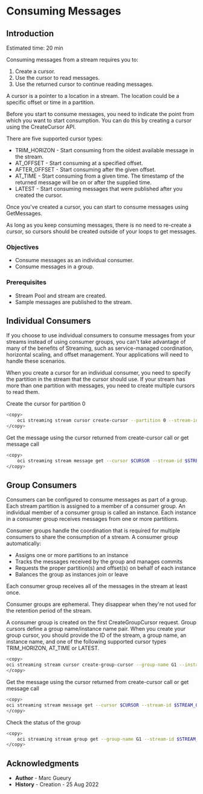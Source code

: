 
# Consuming Messages

## Introduction

Estimated time: 20 min

Consuming messages from a stream requires you to:

1. Create a cursor.
2. Use the cursor to read messages.
3. Use the returned cursor to continue reading messages.

A cursor is a pointer to a location in a stream. The location could be a specific offset or time in a partition.

Before you start to consume messages, you need to indicate the point from which you want to start consumption. You can do this by creating a cursor using the CreateCursor API.

There are five supported cursor types:

- TRIM_HORIZON - Start consuming from the oldest available message in the stream.
- AT_OFFSET - Start consuming at a specified offset.
- AFTER_OFFSET - Start consuming after the given offset.
- AT_TIME - Start consuming from a given time. The timestamp of the returned message will be on or after the supplied time.
- LATEST - Start consuming messages that were published after you created the cursor.

Once you've created a cursor, you can start to consume messages using GetMessages.

As long as you keep consuming messages, there is no need to re-create a cursor, so cursors should be created outside of your loops to get messages.

### Objectives

- Consume messages as an individual consumer.
- Consume messages in a group.

### Prerequisites

- Stream Pool and stream are created.
- Sample messages are published to the stream.

## Individual Consumers

If you choose to use individual consumers to consume messages from your streams instead of using consumer groups, you can't take advantage of many of the benefits of Streaming, such as service-managed coordination, horizontal scaling, and offset management. Your applications will need to handle these scenarios.

When you create a cursor for an individual consumer, you need to specify the partition in the stream that the cursor should use. If your stream has more than one partition with messages, you need to create multiple cursors to read them.

Create the cursor for partition 0

```sh
<copy>
    oci streaming stream cursor create-cursor --partition 0 --stream-id $STREAM_OCID --type TRIM_HORIZON --endpoint https://cell-1.streaming.us-phoenix-1.oci.oraclecloud.com
</copy>
```

Get the message using the cursor returned from create-cursor call or get message call

```sh
<copy>
    oci streaming stream message get --cursor $CURSOR --stream-id $STREAM_OCID --endpoint https://cell-1.streaming.us-phoenix-1.oci.oraclecloud.com
</copy>
```

## Group Consumers

Consumers can be configured to consume messages as part of a group. Each stream partition is assigned to a member of a consumer group. An individual member of a consumer group is called an instance. Each instance in a consumer group receives messages from one or more partitions.

Consumer groups handle the coordination that is required for multiple consumers to share the consumption of a stream. A consumer group automatically:

- Assigns one or more partitions to an instance
- Tracks the messages received by the group and manages commits
- Requests the proper partition(s) and offset(s) on behalf of each instance
- Balances the group as instances join or leave

Each consumer group receives all of the messages in the stream at least once.

Consumer groups are ephemeral. They disappear when they're not used for the retention period of the stream.

A consumer group is created on the first CreateGroupCursor request. Group cursors define a group name/instance name pair. When you create your group cursor, you should provide the ID of the stream, a group name, an instance name, and one of the following supported cursor types TRIM\_HORIZON, AT\_TIME or LATEST.

```sh
<copy>
oci streaming stream cursor create-group-cursor --group-name G1 --instance-name i1 --type TRIM_HORIZON --stream-id $STREAM_OCID --endpoint  https://cell-1.streaming.us-phoenix-1.oci.oraclecloud.com
</copy>
```

Get the message using the cursor returned from create-cursor call or get message call

```sh
<copy>
oci streaming stream message get --cursor $CURSOR --stream-id $STREAM_OCID --endpoint https://cell-1.streaming.us-phoenix-1.oci.oraclecloud.com
</copy>
```

Check the status of the group

```sh
<copy>
    oci streaming stream group get --group-name G1 --stream-id $STREAM_OCID --endpoint https://cell-1.streaming.us-phoenix-1.oci.oraclecloud.com
</copy>
```

## Acknowledgments

- **Author** - Marc Gueury
- **History** - Creation - 25 Aug 2022